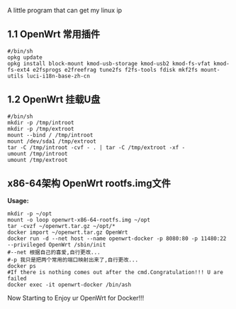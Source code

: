 A little program that can get my linux ip

## 1.1 OpenWrt 常用插件
~~~shell
#/bin/sh
opkg update
opkg install block-mount kmod-usb-storage kmod-usb2 kmod-fs-vfat kmod-fs-ext4 e2fsprogs e2freefrag tune2fs f2fs-tools fdisk mkf2fs mount-utils luci-i18n-base-zh-cn
~~~
## 1.2 OpenWrt 挂载U盘
~~~shell
#/bin/sh
mkdir -p /tmp/introot
mkdir -p /tmp/extroot
mount --bind / /tmp/introot
mount /dev/sda1 /tmp/extroot
tar -C /tmp/introot -cvf - . | tar -C /tmp/extroot -xf -
umount /tmp/introot
umount /tmp/extroot
~~~

## x86-64架构 **OpenWrt** rootfs.img文件 

**Usage:**
~~~
mkdir -p ~/opt
mount -o loop openwrt-x86-64-rootfs.img ~/opt
tar -cvzf ~/openwrt.tar.gz ~/opt/*
docker import ~/openwrt.tar.gz OpenWrt
docker run -d --net host --name openwrt-docker -p 8080:80 -p 11480:22 --privileged OpenWrt /sbin/init
#--net 根据自己的喜爱,自行更改...
#-p 我只是把两个常用的端口映射出来了,自行更改...
docker ps
#If there is nothing comes out after the cmd.Congratulation!!! U are failed
docker exec -it openwrt-docker /bin/ash
~~~
Now Starting to Enjoy ur OpenWrt for Docker!!!
